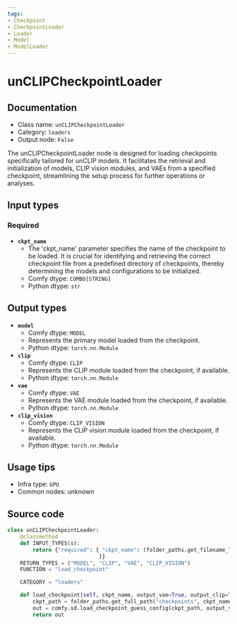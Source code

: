 ```yaml
---
tags:
- Checkpoint
- CheckpointLoader
- Loader
- Model
- ModelLoader
---
```


# unCLIPCheckpointLoader
## Documentation
- Class name: `unCLIPCheckpointLoader`
- Category: `loaders`
- Output node: `False`

The unCLIPCheckpointLoader node is designed for loading checkpoints specifically tailored for unCLIP models. It facilitates the retrieval and initialization of models, CLIP vision modules, and VAEs from a specified checkpoint, streamlining the setup process for further operations or analyses.
## Input types
### Required
- **`ckpt_name`**
    - The 'ckpt_name' parameter specifies the name of the checkpoint to be loaded. It is crucial for identifying and retrieving the correct checkpoint file from a predefined directory of checkpoints, thereby determining the models and configurations to be initialized.
    - Comfy dtype: `COMBO[STRING]`
    - Python dtype: `str`
## Output types
- **`model`**
    - Comfy dtype: `MODEL`
    - Represents the primary model loaded from the checkpoint.
    - Python dtype: `torch.nn.Module`
- **`clip`**
    - Comfy dtype: `CLIP`
    - Represents the CLIP module loaded from the checkpoint, if available.
    - Python dtype: `torch.nn.Module`
- **`vae`**
    - Comfy dtype: `VAE`
    - Represents the VAE module loaded from the checkpoint, if available.
    - Python dtype: `torch.nn.Module`
- **`clip_vision`**
    - Comfy dtype: `CLIP_VISION`
    - Represents the CLIP vision module loaded from the checkpoint, if available.
    - Python dtype: `torch.nn.Module`
## Usage tips
- Infra type: `GPU`
- Common nodes: unknown


## Source code
```python
class unCLIPCheckpointLoader:
    @classmethod
    def INPUT_TYPES(s):
        return {"required": { "ckpt_name": (folder_paths.get_filename_list("checkpoints"), ),
                             }}
    RETURN_TYPES = ("MODEL", "CLIP", "VAE", "CLIP_VISION")
    FUNCTION = "load_checkpoint"

    CATEGORY = "loaders"

    def load_checkpoint(self, ckpt_name, output_vae=True, output_clip=True):
        ckpt_path = folder_paths.get_full_path("checkpoints", ckpt_name)
        out = comfy.sd.load_checkpoint_guess_config(ckpt_path, output_vae=True, output_clip=True, output_clipvision=True, embedding_directory=folder_paths.get_folder_paths("embeddings"))
        return out

```
